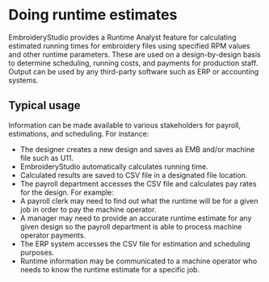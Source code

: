 # Doing runtime estimates

EmbroideryStudio provides a Runtime Analyst feature for calculating estimated running times for embroidery files using specified RPM values and other runtime parameters. These are used on a design-by-design basis to determine scheduling, running costs, and payments for production staff. Output can be used by any third-party software such as ERP or accounting systems.

## Typical usage

Information can be made available to various stakeholders for payroll, estimations, and scheduling. For instance:

- The designer creates a new design and saves as EMB and/or machine file such as U11.
- EmbroideryStudio automatically calculates running time.
- Calculated results are saved to CSV file in a designated file location.
- The payroll department accesses the CSV file and calculates pay rates for the design. For example:
- A payroll clerk may need to find out what the runtime will be for a given job in order to pay the machine operator.
- A manager may need to provide an accurate runtime estimate for any given design so the payroll department is able to process machine operator payments.
- The ERP system accesses the CSV file for estimation and scheduling purposes.
- Runtime information may be communicated to a machine operator who needs to know the runtime estimate for a specific job.
